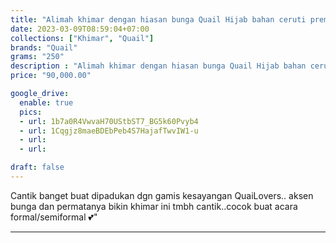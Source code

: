 ```yaml
---
title: "Alimah khimar dengan hiasan bunga Quail Hijab bahan ceruti premium"
date: 2023-03-09T08:59:04+07:00
collections: ["Khimar", "Quail"]
brands: "Quail"
grams: "250"
description : "Alimah khimar dengan hiasan bunga Quail Hijab bahan ceruti premium"
price: "90,000.00"

google_drive:
  enable: true
  pics:
  - url: 1b7a0R4VwvaH70UStbST7_BG5k60Pvyb4
  - url: 1Cqgjz8maeBDEbPeb4S7HajafTwvIW1-u
  - url: 
  - url: 

draft: false
---
```


Cantik banget buat dipadukan dgn gamis kesayangan QuaiLovers.. aksen bunga dan permatanya bikin khimar ini tmbh cantik..cocok buat acara formal/semiformal 💕"

__________      
  
